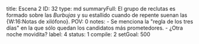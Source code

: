 title:          Escena 2
ID:             32
type:           md
summaryFull:    El grupo de reclutas es formado sobre las *Burbujas* y su estallido cuando de repente suenan las {W:16:Notas de xilófono}.
POV:            0
notes:          - Se menciona la "regla de los tres días" en la que sólo quedan los candidatos más prometedores.
                - ¿Otra noche movidita?
label:          4
status:         1
compile:        2
setGoal:        500



